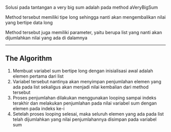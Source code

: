 <p>Solusi pada tantangan a very big sum adalah pada method aVeryBigSum</p>
<p>Method tersebut memiliki tipe long sehingga nanti akan mengembalikan nilai yang bertipe data long</p>
<p>Method tersebut juga memiliki parameter, yaitu berupa list yang nanti akan dijumlahkan nilai yang ada di dalamnya</p>
<hr>
<h2>The Algorithm</h2>
<ol>
  <li>Membuat variabel sum bertipe long dengan inisialisasi awal adalah elemen pertama dari list</li>
  <li>Variabel tersebut nantinya akan menyimpan penjumlahan elemen yang ada pada list sekaligus akan menjadi nilai kembalian dari method tersebut</li>
  <li>Proses penjumlahan dilakukan menggunakan looping sampai indeks terakhir dan melakukan penjumlahan pada nilai variabel sum dengan elemen pada indeks ke-i</li>
  <li>Setelah proses looping selesai, maka seluruh elemen yang ada pada list telah dijumlahkan yang nilai penjumlahannya disimpan pada variabel sum</li>
</ol>
